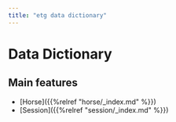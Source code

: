 ```yaml
---
title: "etg data dictionary"
---
```



# Data Dictionary

## Main features

* [Horse]({{%relref "horse/_index.md" %}})
* [Session]({{%relref "session/_index.md" %}})
